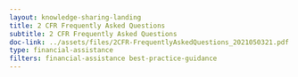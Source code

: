 ```yaml
---
layout: knowledge-sharing-landing
title: 2 CFR Frequently Asked Questions
subtitle: 2 CFR Frequently Asked Questions
doc-link: ../assets/files/2CFR-FrequentlyAskedQuestions_2021050321.pdf
type: financial-assistance
filters: financial-assistance best-practice-guidance
---
```

<a href="{{ site.baseurl }}/assets/files/2CFR-FrequentlyAskedQuestions_2021050321.pdf"></a>
